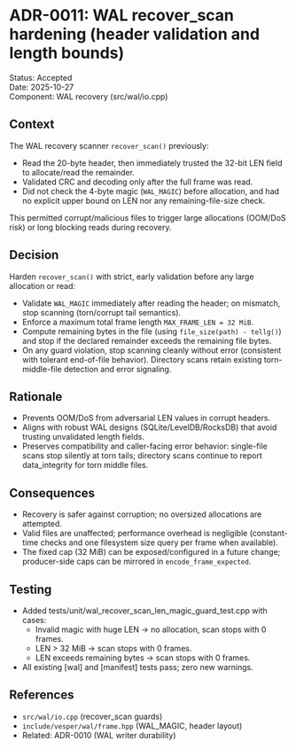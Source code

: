 # ADR-0011: WAL recover_scan hardening (header validation and length bounds)

Status: Accepted  
Date: 2025-10-27  
Component: WAL recovery (src/wal/io.cpp)

## Context

The WAL recovery scanner `recover_scan()` previously:
- Read the 20-byte header, then immediately trusted the 32-bit LEN field to allocate/read the remainder.
- Validated CRC and decoding only after the full frame was read.
- Did not check the 4-byte magic (`WAL_MAGIC`) before allocation, and had no explicit upper bound on LEN nor any remaining-file-size check.

This permitted corrupt/malicious files to trigger large allocations (OOM/DoS risk) or long blocking reads during recovery.

## Decision

Harden `recover_scan()` with strict, early validation before any large allocation or read:
- Validate `WAL_MAGIC` immediately after reading the header; on mismatch, stop scanning (torn/corrupt tail semantics).
- Enforce a maximum total frame length `MAX_FRAME_LEN = 32 MiB`.
- Compute remaining bytes in the file (using `file_size(path) - tellg()`) and stop if the declared remainder exceeds the remaining file bytes.
- On any guard violation, stop scanning cleanly without error (consistent with tolerant end-of-file behavior). Directory scans retain existing torn-middle-file detection and error signaling.

## Rationale

- Prevents OOM/DoS from adversarial LEN values in corrupt headers.
- Aligns with robust WAL designs (SQLite/LevelDB/RocksDB) that avoid trusting unvalidated length fields.
- Preserves compatibility and caller-facing error behavior: single-file scans stop silently at torn tails; directory scans continue to report data_integrity for torn middle files.

## Consequences

- Recovery is safer against corruption; no oversized allocations are attempted.
- Valid files are unaffected; performance overhead is negligible (constant-time checks and one filesystem size query per frame when available).
- The fixed cap (32 MiB) can be exposed/configured in a future change; producer-side caps can be mirrored in `encode_frame_expected`.

## Testing

- Added tests/unit/wal_recover_scan_len_magic_guard_test.cpp with cases:
  - Invalid magic with huge LEN → no allocation, scan stops with 0 frames.
  - LEN > 32 MiB → scan stops with 0 frames.
  - LEN exceeds remaining bytes → scan stops with 0 frames.
- All existing [wal] and [manifest] tests pass; zero new warnings.

## References

- `src/wal/io.cpp` (recover_scan guards)
- `include/vesper/wal/frame.hpp` (WAL_MAGIC, header layout)
- Related: ADR-0010 (WAL writer durability)

